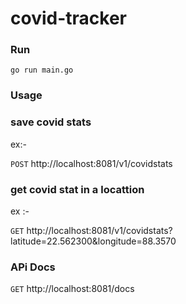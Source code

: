 # covid-tracker

### Run

`go run main.go`

### Usage

### save covid stats

ex:-

`POST` http://localhost:8081/v1/covidstats

### get covid stat in a locattion

ex :- 

`GET` http://localhost:8081/v1/covidstats?latitude=22.562300&longitude=88.3570

### APi Docs

`GET` http://localhost:8081/docs

